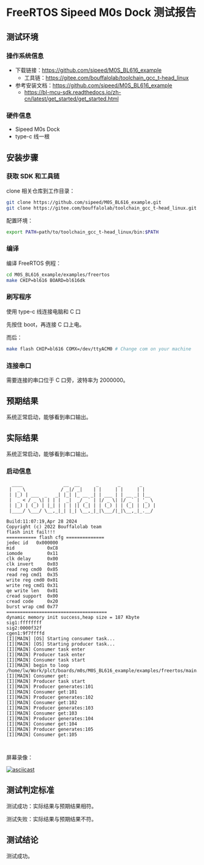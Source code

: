 # FreeRTOS Sipeed M0s Dock 测试报告

## 测试环境

### 操作系统信息

- 下载链接：https://github.com/sipeed/M0S_BL616_example
    - 工具链：https://gitee.com/bouffalolab/toolchain_gcc_t-head_linux
- 参考安装文档：https://github.com/sipeed/M0S_BL616_example
    - https://bl-mcu-sdk.readthedocs.io/zh-cn/latest/get_started/get_started.html

### 硬件信息

- Sipeed M0s Dock
- type-c 线一根

## 安装步骤

### 获取 SDK 和工具链

clone 相关仓库到工作目录：
```bash
git clone https://github.com/sipeed/M0S_BL616_example.git
git clone https://gitee.com/bouffalolab/toolchain_gcc_t-head_linux.git
```

配置环境：
```bash
export PATH=path/to/toolchain_gcc_t-head_linux/bin:$PATH
```

### 编译

编译 FreeRTOS 例程：
```bash
cd M0S_BL616_example/examples/freertos
make CHIP=bl616 BOARD=bl616dk
```

### 刷写程序


使用 type-c 线连接电脑和 C 口

先按住 boot，再连接 C 口上电。

而后：
```bash
make flash CHIP=bl616 COMX=/dev/ttyACM0 # Change com on your machine
```

### 连接串口

需要连接的串口位于 C 口旁，波特率为 2000000。

## 预期结果

系统正常启动，能够看到串口输出。

## 实际结果

系统正常启动，能够看到串口输出。

### 启动信息

```log
  ____               __  __      _       _       _     
 |  _ \             / _|/ _|    | |     | |     | |    
 | |_) | ___  _   _| |_| |_ __ _| | ___ | | __ _| |__  
 |  _ < / _ \| | | |  _|  _/ _` | |/ _ \| |/ _` | '_ \ 
 | |_) | (_) | |_| | | | || (_| | | (_) | | (_| | |_) |
 |____/ \___/ \__,_|_| |_| \__,_|_|\___/|_|\__,_|_.__/ 

Build:11:07:19,Apr 28 2024
Copyright (c) 2022 Bouffalolab team
flash init fail!!!
=========== flash cfg ==============
jedec id   0x000000
mid            0xC8
iomode         0x11
clk delay      0x00
clk invert     0x03
read reg cmd0  0x05
read reg cmd1  0x35
write reg cmd0 0x01
write reg cmd1 0x31
qe write len   0x01
cread support  0x00
cread code     0x20
burst wrap cmd 0x77
=====================================
dynamic memory init success,heap size = 187 Kbyte 
sig1:ffffffff
sig2:0000f32f
cgen1:9f7ffffd
[I][MAIN] [OS] Starting consumer task...
[I][MAIN] [OS] Starting producer task...
[I][MAIN] Consumer task enter 
[I][MAIN] Producer task enter 
[I][MAIN] Consumer task start 
[I][MAIN] begin to loop /home/lw/Work/plct/boards/m0s/M0S_BL616_example/examples/freertos/main.c
[I][MAIN] Consumer get:
[I][MAIN] Producer task start 
[I][MAIN] Producer generates:101
[I][MAIN] Consumer get:101
[I][MAIN] Producer generates:102
[I][MAIN] Consumer get:102
[I][MAIN] Producer generates:103
[I][MAIN] Consumer get:103
[I][MAIN] Producer generates:104
[I][MAIN] Consumer get:104
[I][MAIN] Producer generates:105
[I][MAIN] Consumer get:105



```

屏幕录像：

[![asciicast](https://asciinema.org/a/zH5ndg9eZTbjEHEkWFfAxVNQk.svg)](https://asciinema.org/a/zH5ndg9eZTbjEHEkWFfAxVNQk)

## 测试判定标准

测试成功：实际结果与预期结果相符。

测试失败：实际结果与预期结果不符。

## 测试结论

测试成功。